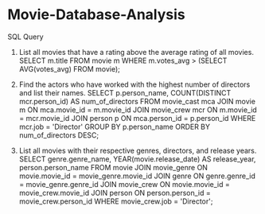 # Movie-Database-Analysis

SQL Query 
1. List all movies that have a rating above the average rating of all movies.
SELECT m.title
FROM movie m
WHERE m.votes_avg > (SELECT AVG(votes_avg) FROM movie);

2. Find the actors who have worked with the highest number of directors and list their names.
SELECT p.person_name, COUNT(DISTINCT mcr.person_id) AS num_of_directors
FROM movie_cast mca
JOIN movie m ON mca.movie_id = m.movie_id
JOIN movie_crew mcr ON m.movie_id = mcr.movie_id
JOIN person p ON mca.person_id = p.person_id
WHERE mcr.job = 'Director'
GROUP BY p.person_name
ORDER BY num_of_directors DESC;

 3. List all movies with their respective genres, directors, and release years.
    SELECT 
    genre.genre_name, 
    YEAR(movie.release_date) AS release_year, 
    person.person_name
FROM 
    movie
JOIN 
    movie_genre ON movie.movie_id = movie_genre.movie_id
JOIN 
    genre ON genre.genre_id = movie_genre.genre_id
JOIN 
    movie_crew ON movie.movie_id = movie_crew.movie_id
JOIN 
    person ON person.person_id = movie_crew.person_id
WHERE 
    movie_crew.job = 'Director';



